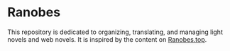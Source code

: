 # Ranobes
This repository is dedicated to organizing, translating, and managing light novels and web novels. It is inspired by the content on [Ranobes.top](https://ranobes.top).
